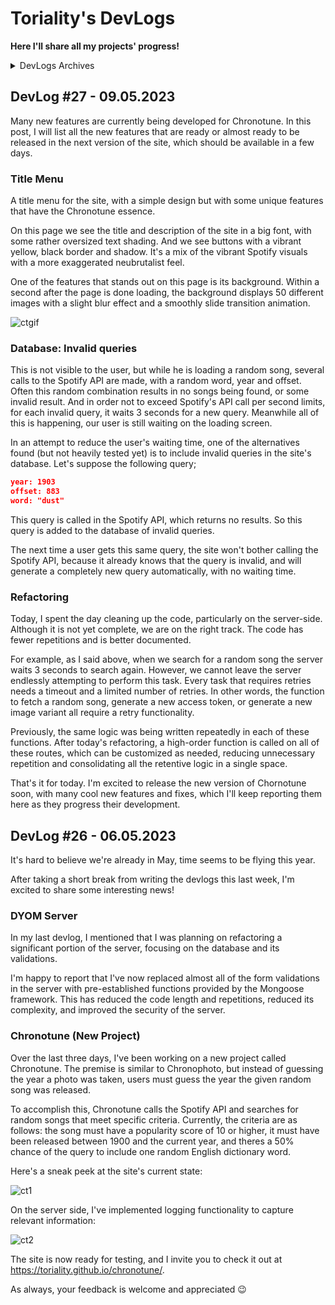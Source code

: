 # Toriality's DevLogs

**Here I'll share all my projects' progress!**

<details>
  <summary>DevLogs Archives</summary>

- 2023
  - [January](archive/2023-01.md)
  - [February](archive/2023-02.md)
  - [March](/archive/2023-03.md)
  - [April](/archive/2023-04.md)

</details>

## DevLog #27 - 09.05.2023

Many new features are currently being developed for Chronotune. In this post, I will list all the new features that are ready or almost ready to be released in the next version of the site, which should be available in a few days.

### Title Menu

A title menu for the site, with a simple design but with some unique features that have the Chronotune essence.

On this page we see the title and description of the site in a big font, with some rather oversized text shading. And we see buttons with a vibrant yellow, black border and shadow. It's a mix of the vibrant Spotify visuals with a more exaggerated neubrutalist feel.

One of the features that stands out on this page is its background. Within a second after the page is done loading, the background displays 50 different images with a slight blur effect and a smoothly slide transition animation.

![ctgif]()

### Database: Invalid queries

This is not visible to the user, but while he is loading a random song, several calls to the Spotify API are made, with a random word, year and offset. Often this random combination results in no songs being found, or some invalid result. And in order not to exceed Spotify's API call per second limits, for each invalid query, it waits 3 seconds for a new query. Meanwhile all of this is happening, our user is still waiting on the loading screen.

In an attempt to reduce the user's waiting time, one of the alternatives found (but not heavily tested yet) is to include invalid queries in the site's database. Let's suppose the following query;

```json
year: 1903
offset: 883
word: "dust"
```

This query is called in the Spotify API, which returns no results. So this query is added to the database of invalid queries.

The next time a user gets this same query, the site won't bother calling the Spotify API, because it already knows that the query is invalid, and will generate a completely new query automatically, with no waiting time.

### Refactoring

Today, I spent the day cleaning up the code, particularly on the server-side. Although it is not yet complete, we are on the right track. The code has fewer repetitions and is better documented.

For example, as I said above, when we search for a random song the server waits 3 seconds to search again. However, we cannot leave the server endlessly attempting to perform this task. Every task that requires retries needs a timeout and a limited number of retries. In other words, the function to fetch a random song, generate a new access token, or generate a new image variant all require a retry functionality.

Previously, the same logic was being written repeatedly in each of these functions. After today's refactoring, a high-order function is called on all of these routes, which can be customized as needed, reducing unnecessary repetition and consolidating all the retentive logic in a single space.

That's it for today. I'm excited to release the new version of Chornotune soon, with many cool new features and fixes, which I'll keep reporting them here as they progress their development.

## DevLog #26 - 06.05.2023

It's hard to believe we're already in May, time seems to be flying this year.

After taking a short break from writing the devlogs this last week, I'm excited to share some interesting news!

### DYOM Server

In my last devlog, I mentioned that I was planning on refactoring a significant portion of the server, focusing on the database and its validations.

I'm happy to report that I've now replaced almost all of the form validations in the server with pre-established functions provided by the Mongoose framework. This has reduced the code length and repetitions, reduced its complexity, and improved the security of the server.

### Chronotune (New Project)

Over the last three days, I've been working on a new project called Chronotune. The premise is similar to Chronophoto, but instead of guessing the year a photo was taken, users must guess the year the given random song was released.

To accomplish this, Chronotune calls the Spotify API and searches for random songs that meet specific criteria. Currently, the criteria are as follows: the song must have a popularity score of 10 or higher, it must have been released between 1900 and the current year, and theres a 50% chance of the query to include one random English dictionary word.

Here's a sneak peek at the site's current state:

![ct1](https://i.imgur.com/uRLpJJO.png)

On the server side, I've implemented logging functionality to capture relevant information:

![ct2](https://i.imgur.com/FQPyFnd.png)

The site is now ready for testing, and I invite you to check it out at https://toriality.github.io/chronotune/.

As always, your feedback is welcome and appreciated :wink:
